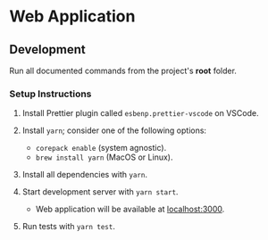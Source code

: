 # Web Application

## Development

Run all documented commands from the project's **root** folder.

### Setup Instructions

1. Install Prettier plugin called `esbenp.prettier-vscode` on VSCode.

2. Install `yarn`; consider one of the following options:

   - `corepack enable` (system agnostic).
   - `brew install yarn` (MacOS or Linux).

3. Install all dependencies with `yarn`.

4. Start development server with `yarn start`.

   - Web application will be available at [localhost:3000](http://localhost:3000/).

5. Run tests with `yarn test`.
